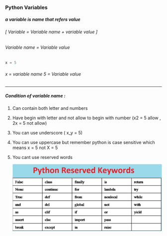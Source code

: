 ### Python Variables

##### a variable is name that refers value 

###### [ Variable = Variable name + variable value ]

###### Variable name = Variable value

```python
x = 5
```

###### x = variable name     5 = Variable value

----------------------------------------------------------------------------------------------------------------------------------

##### Condition of variable name :

1. Can contain both letter and numbers

2. Have begin with letter and not allow to begin with number (x2 = 5  allow , 2x = 5 not allow)

3. You can use underscore ( x_y = 5)

4. You can use uppercase but remember python is case sensitive which means x = 5  not  X = 5 

5. You cant use reserved words

   ![](resvered-words-in-python.png)





